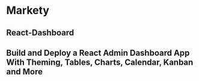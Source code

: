 # Markety
## React-Dashboard

## Build and Deploy a React Admin Dashboard App With Theming, Tables, Charts, Calendar, Kanban and More
